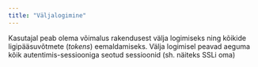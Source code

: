 ```yaml
---
title: "Väljalogimine"
---
```

Kasutajal peab olema võimalus rakendusest välja logimiseks ning kõikide
ligipääsuvõtmete (*tokens*) eemaldamiseks. Välja logimisel peavad aeguma
kõik autentimis-sessiooniga seotud sessioonid (sh. näiteks SSLi oma)
